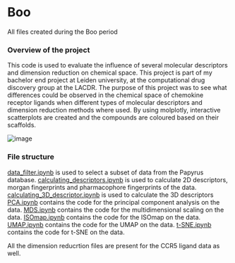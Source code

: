 # Boo
All files created during the Boo period

### Overview of the project
This code is used to evaluate the influence of several molecular descriptors and dimension reduction on chemical space.
This project is part of my bachelor end project at Leiden university, at the computational drug discovery group at the LACDR. The purpose of this project was to see what differences could be observed in the chemical space of chemokine receptor ligands when different types of molecular descriptors and dimension reduction methods where used. 
By using molplotly, interactive scatterplots are created and the compounds are coloured based on their scaffolds. 

![image](https://user-images.githubusercontent.com/105792139/176861292-c6fc446a-1abf-41e4-95c5-18ef7d6e497f.png)


### File structure
[data_filter.ipynb](data_filter.ipynb) is used to select a subset of data from the Papyrus database.
[calculating_descriptors.ipynb](calculating_descriptors.ipynb) is used to calculate 2D descriptors, morgan fingerprints and pharmacophore fingerprints of the data.
[calculating_3D_descriptor.ipynb](calculating_3D-descriptors.ipynb) is used to calculate the 3D descriptors
[PCA.ipynb](PCA.ipynb) contains the code for the principal component analysis on the data.
[MDS.ipynb](MDS.ipynb) contains the code for the multidimensional scaling on the data.
[ISOmap.ipynb](ISOmap.ipynb) contains the code for the ISOmap on the data.
[UMAP.ipynb](UMAP.ipynb) contains the code for the UMAP on the data.
[t-SNE.ipynb](t-SNE.ipynb) contains the code for t-SNE on the data.

All the dimension reducrtion files are present for the CCR5 ligand data as well. 

